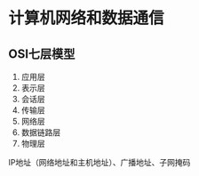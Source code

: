 # 计算机网络和数据通信

## OSI七层模型

1. 应用层
2. 表示层
3. 会话层
4. 传输层
5. 网络层
6. 数据链路层
7. 物理层

IP地址（网络地址和主机地址）、广播地址、子网掩码

